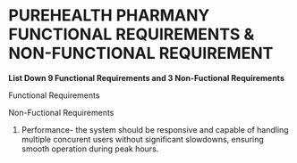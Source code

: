 # PUREHEALTH PHARMANY FUNCTIONAL REQUIREMENTS & NON-FUNCTIONAL REQUIREMENT

**List Down 9 Functional Requirements and 3 Non-Fuctional Requirements**

Functional Requirements

Non-Fuctional Requirements

1. Performance- the system should be responsive and capable of handling multiple concurent users without significant slowdowns, ensuring smooth operation during peak hours.

